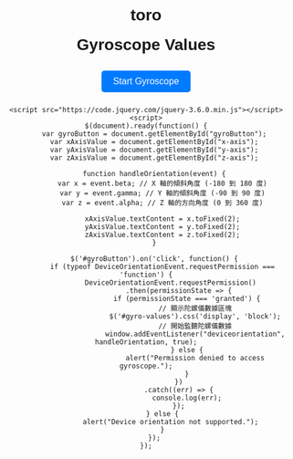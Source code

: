 # toro

<html>
<head>
    <meta name="viewport" content="width=device-width, initial-scale=1.0">
    <title>Welcome Gyro</title>
    <style>
        body {
            font-family: Arial, sans-serif;
            text-align: center;
        }
        h1 {
            margin-top: 20px;
        }
        button {
            margin: 10px;
            padding: 10px 20px;
            font-size: 16px;
            background-color: #007bff;
            color: #fff;
            border: none;
            border-radius: 5px;
            cursor: pointer;
        }
        p {
            font-size: 20px;
        }
    </style>
</head>
<body>
    <h1>Gyroscope Values</h1>
    <div>
        <button id="gyroButton">Start Gyroscope</button>
    </div>
    <div id="gyro-values" style="display: none;">
        <p>X Axis: <span id="x-axis"></span></p>
        <p>Y Axis: <span id="y-axis"></span></p>
        <p>Z Axis: <span id="z-axis"></span></p>
    </div>

    <script src="https://code.jquery.com/jquery-3.6.0.min.js"></script>
    <script>
    $(document).ready(function() {
        var gyroButton = document.getElementById("gyroButton");
        var xAxisValue = document.getElementById("x-axis");
        var yAxisValue = document.getElementById("y-axis");
        var zAxisValue = document.getElementById("z-axis");

        function handleOrientation(event) {
            var x = event.beta; // X 軸的傾斜角度 (-180 到 180 度)
            var y = event.gamma; // Y 軸的傾斜角度 (-90 到 90 度)
            var z = event.alpha; // Z 軸的方向角度 (0 到 360 度)

            xAxisValue.textContent = x.toFixed(2);
            yAxisValue.textContent = y.toFixed(2);
            zAxisValue.textContent = z.toFixed(2);
        }

        $('#gyroButton').on('click', function() {
            if (typeof DeviceOrientationEvent.requestPermission === 'function') {
                DeviceOrientationEvent.requestPermission()
                    .then(permissionState => {
                        if (permissionState === 'granted') {
                            // 顯示陀螺儀數據區塊
                            $('#gyro-values').css('display', 'block');
                            // 開始監聽陀螺儀數據
                            window.addEventListener("deviceorientation", handleOrientation, true);
                        } else {
                            alert("Permission denied to access gyroscope.");
                        }
                    })
                    .catch((err) => {
                        console.log(err);
                    });
            } else {
                alert("Device orientation not supported.");
            }
        });
    });
</script>
</body>
</html>
